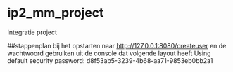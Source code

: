 # ip2_mm_project
Integratie project

##stappenplan
bij het opstarten naar http://127.0.0.1:8080/createuser
en de wachtwoord gebruiken uit de console dat volgende layout heeft
Using default security password: d8f53ab5-3239-4b68-aa71-9853eb0bb2a1